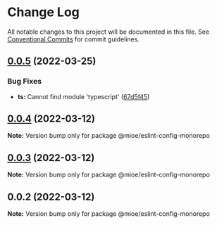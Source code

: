 # Change Log

All notable changes to this project will be documented in this file.
See [Conventional Commits](https://conventionalcommits.org) for commit guidelines.

## [0.0.5](https://github.com/mioe/eslint-config/compare/v0.0.4...v0.0.5) (2022-03-25)


### Bug Fixes

* **ts:** Cannot find module 'typescript' ([67d5f45](https://github.com/mioe/eslint-config/commit/67d5f45a4e205e39e594e25290de471c42d1353d))





## [0.0.4](https://github.com/mioe/eslint-config/compare/v0.0.3...v0.0.4) (2022-03-12)

**Note:** Version bump only for package @mioe/eslint-config-monorepo





## [0.0.3](https://github.com/mioe/eslint-config/compare/v0.0.2...v0.0.3) (2022-03-12)

**Note:** Version bump only for package @mioe/eslint-config-monorepo





## 0.0.2 (2022-03-12)

**Note:** Version bump only for package @mioe/eslint-config-monorepo
